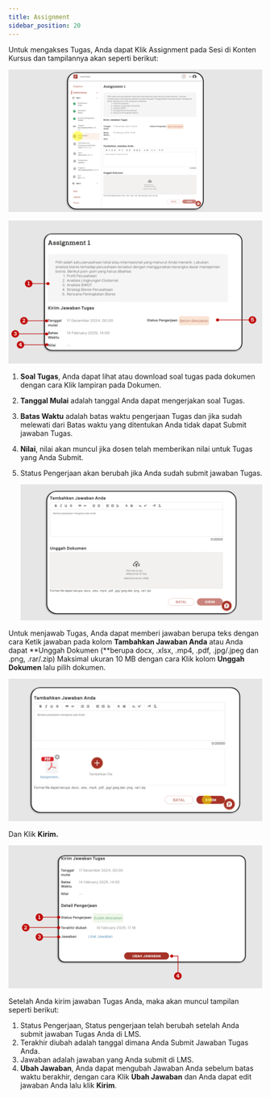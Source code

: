 ```yaml
---
title: Assignment
sidebar_position: 20
---
```

Untuk mengakses Tugas, Anda dapat Klik Assignment pada Sesi di Konten Kursus dan tampilannya akan seperti berikut:

![](/img/assign-indo_1.png)

![](/img/assign-indo_3.png)

1. **Soal Tugas**, Anda dapat lihat atau download soal tugas pada dokumen dengan cara Klik lampiran pada Dokumen.
2. **Tanggal Mulai** adalah tanggal Anda dapat mengerjakan soal Tugas.
3. **Batas Waktu** adalah batas waktu pengerjaan Tugas dan jika sudah melewati dari Batas waktu yang ditentukan Anda tidak dapat Submit jawaban Tugas.
4. **Nilai**, nilai akan muncul jika dosen telah memberikan nilai untuk Tugas yang Anda Submit.
5. Status Pengerjaan akan berubah jika Anda sudah submit jawaban Tugas.

   ![](/img/assign-indo_2.png)

Untuk menjawab Tugas, Anda dapat memberi jawaban berupa teks dengan cara Ketik jawaban pada kolom **Tambahkan Jawaban Anda** atau Anda dapat **Unggah Dokumen (**berupa docx, .xlsx, .mp4, .pdf, .jpg/.jpeg dan .png, .rar/.zip) Maksimal ukuran 10 MB dengan cara Klik kolom **Unggah Dokumen** lalu pilih dokumen.

![](/img/assign-indo_4.png)

Dan Klik **Kirim.**

![](/img/assign-indo_5.png)

Setelah Anda kirim jawaban Tugas Anda, maka akan muncul tampilan seperti berikut:

1. Status Pengerjaan, Status pengerjaan telah berubah setelah Anda submit jawaban Tugas Anda di LMS.
2. Terakhir diubah adalah tanggal dimana Anda Submit Jawaban Tugas Anda.
3. Jawaban adalah jawaban yang Anda submit di LMS.
4. **Ubah Jawaban**, Anda dapat mengubah Jawaban Anda sebelum batas waktu berakhir, dengan cara Klik **Ubah Jawaban** dan Anda dapat edit jawaban Anda lalu klik **Kirim**.
